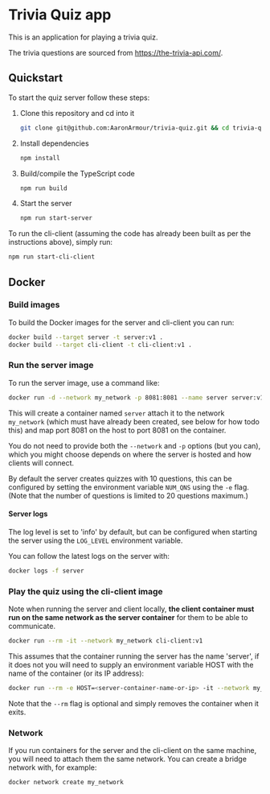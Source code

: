 # Trivia Quiz app

This is an application for playing a trivia quiz.

The trivia questions are sourced from https://the-trivia-api.com/.

## Quickstart

To start the quiz server follow these steps:

1. Clone this repository and cd into it

   ```bash
   git clone git@github.com:AaronArmour/trivia-quiz.git && cd trivia-quiz
   ```

1. Install dependencies

   ```bash
   npm install
   ```

1. Build/compile the TypeScript code

   ```bash
   npm run build
   ```

1. Start the server

   ```bash
   npm run start-server
   ```

To run the cli-client (assuming the code has already been built as per the instructions above), simply run:

```bash
npm run start-cli-client
```

## Docker

### Build images

To build the Docker images for the server and cli-client you can run:

```bash
docker build --target server -t server:v1 .
docker build --target cli-client -t cli-client:v1 .
```

### Run the server image

To run the server image, use a command like:

```bash
docker run -d --network my_network -p 8081:8081 --name server server:v1
```

This will create a container named `server` attach it to the network `my_network` (which must have already been created, see below for how todo this) and map port 8081 on the host to port 8081 on the container.

You do not need to provide both the `--network` and `-p` options (but you can), which you might choose depends on where the server is hosted and how clients will connect.

By default the server creates quizzes with 10 questions, this can be configured by setting the environment variable `NUM_QNS` using the `-e` flag. (Note that the number of questions is limited to 20 questions maximum.)

#### Server logs

The log level is set to 'info' by default, but can be configured when starting the server using the `LOG_LEVEL` environment variable.

You can follow the latest logs on the server with:

```bash
docker logs -f server
```

### Play the quiz using the cli-client image

Note when running the server and client locally, **the client container must run on the same network as the server container** for them to be able to communicate.

```bash
docker run --rm -it --network my_network cli-client:v1
```

This assumes that the container running the server has the name 'server', if it does not you will need to supply an environment variable HOST with the name of the container (or its IP address):

```bash
docker run --rm -e HOST=<server-container-name-or-ip> -it --network my_network cli-client:v1
```

Note that the `--rm` flag is optional and simply removes the container when it exits.

### Network

If you run containers for the server and the cli-client on the same machine, you will need to attach them the same network. You can create a bridge network with, for example:

```bash
docker network create my_network
```
